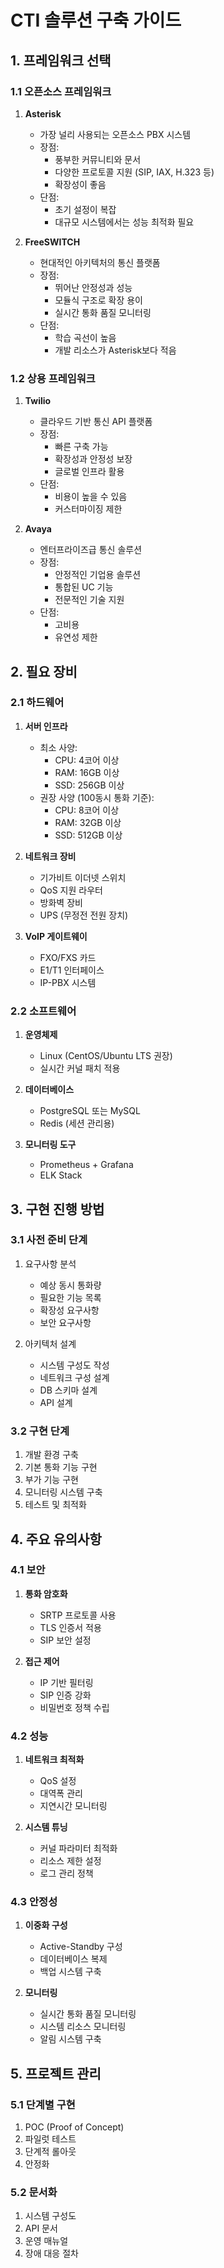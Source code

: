 # CTI 솔루션 구축 가이드

## 1. 프레임워크 선택

### 1.1 오픈소스 프레임워크
1. **Asterisk**
   - 가장 널리 사용되는 오픈소스 PBX 시스템
   - 장점:
     - 풍부한 커뮤니티와 문서
     - 다양한 프로토콜 지원 (SIP, IAX, H.323 등)
     - 확장성이 좋음
   - 단점:
     - 초기 설정이 복잡
     - 대규모 시스템에서는 성능 최적화 필요

2. **FreeSWITCH**
   - 현대적인 아키텍처의 통신 플랫폼
   - 장점:
     - 뛰어난 안정성과 성능
     - 모듈식 구조로 확장 용이
     - 실시간 통화 품질 모니터링
   - 단점:
     - 학습 곡선이 높음
     - 개발 리소스가 Asterisk보다 적음

### 1.2 상용 프레임워크
1. **Twilio**
   - 클라우드 기반 통신 API 플랫폼
   - 장점:
     - 빠른 구축 가능
     - 확장성과 안정성 보장
     - 글로벌 인프라 활용
   - 단점:
     - 비용이 높을 수 있음
     - 커스터마이징 제한

2. **Avaya**
   - 엔터프라이즈급 통신 솔루션
   - 장점:
     - 안정적인 기업용 솔루션
     - 통합된 UC 기능
     - 전문적인 기술 지원
   - 단점:
     - 고비용
     - 유연성 제한

## 2. 필요 장비

### 2.1 하드웨어
1. **서버 인프라**
   - 최소 사양:
     - CPU: 4코어 이상
     - RAM: 16GB 이상
     - SSD: 256GB 이상
   - 권장 사양 (100동시 통화 기준):
     - CPU: 8코어 이상
     - RAM: 32GB 이상
     - SSD: 512GB 이상

2. **네트워크 장비**
   - 기가비트 이더넷 스위치
   - QoS 지원 라우터
   - 방화벽 장비
   - UPS (무정전 전원 장치)

3. **VoIP 게이트웨이**
   - FXO/FXS 카드
   - E1/T1 인터페이스
   - IP-PBX 시스템

### 2.2 소프트웨어
1. **운영체제**
   - Linux (CentOS/Ubuntu LTS 권장)
   - 실시간 커널 패치 적용

2. **데이터베이스**
   - PostgreSQL 또는 MySQL
   - Redis (세션 관리용)

3. **모니터링 도구**
   - Prometheus + Grafana
   - ELK Stack

## 3. 구현 진행 방법

### 3.1 사전 준비 단계
1. 요구사항 분석
   - 예상 동시 통화량
   - 필요한 기능 목록
   - 확장성 요구사항
   - 보안 요구사항

2. 아키텍처 설계
   - 시스템 구성도 작성
   - 네트워크 구성 설계
   - DB 스키마 설계
   - API 설계

### 3.2 구현 단계
1. 개발 환경 구축
2. 기본 통화 기능 구현
3. 부가 기능 구현
4. 모니터링 시스템 구축
5. 테스트 및 최적화

## 4. 주요 유의사항

### 4.1 보안
1. **통화 암호화**
   - SRTP 프로토콜 사용
   - TLS 인증서 적용
   - SIP 보안 설정

2. **접근 제어**
   - IP 기반 필터링
   - SIP 인증 강화
   - 비밀번호 정책 수립

### 4.2 성능
1. **네트워크 최적화**
   - QoS 설정
   - 대역폭 관리
   - 지연시간 모니터링

2. **시스템 튜닝**
   - 커널 파라미터 최적화
   - 리소스 제한 설정
   - 로그 관리 정책

### 4.3 안정성
1. **이중화 구성**
   - Active-Standby 구성
   - 데이터베이스 복제
   - 백업 시스템 구축

2. **모니터링**
   - 실시간 통화 품질 모니터링
   - 시스템 리소스 모니터링
   - 알림 시스템 구축

## 5. 프로젝트 관리

### 5.1 단계별 구현
1. POC (Proof of Concept)
2. 파일럿 테스트
3. 단계적 롤아웃
4. 안정화

### 5.2 문서화
1. 시스템 구성도
2. API 문서
3. 운영 매뉴얼
4. 장애 대응 절차